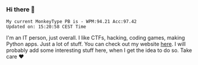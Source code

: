 ### Hi there 👋
<!-- PB START -->
```
My current MonkeyType PB is - WPM:94.21 Acc:97.42
Updated on: 15:20:58 CEST Time
```
<!-- PB END -->
I'm an IT person, just overall. I like CTFs, hacking, coding games, making Python apps. Just a lot of stuff.
You can check out my website [here](https://skill3472.github.io/).
I will probably add some interesting stuff here, when I get the idea to do so. Take care ❤️
